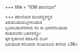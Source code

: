+++
title = "036 ತರುಣಿಯರ"

+++
ತರುಣಿಯರ ಮುಂದಸ್ತ್ರಶಸ್ತ್ರವ  
ತಿರುಹಬಹುದುಬ್ಬೇಳಬಹುದ  
ಬ್ಬರಿಸಬಹುದೆನಗಾರು ಸರಿ ನಾ ಧೀರನೆನಬಹುದು  
ಕರಿತುರಂಗದ ಬಹಳಶಸ್ತ್ರೋ  
ತ್ಕರ ಕೃಪಾಣದ ಹರಹಿನಲಿ ಮೊಗ  
ದಿರುಹದಿಹ ಕಲಿಯಾರು ಕುಂತೀಸೂನು ಕೇಳೆಂದ     ॥36॥